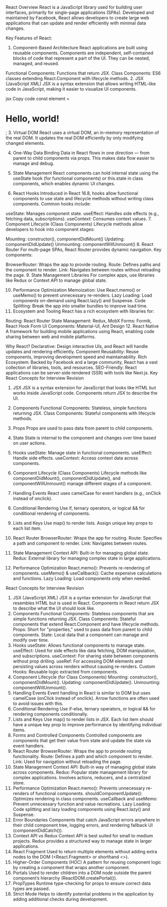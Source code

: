 React Overview
React is a JavaScript library used for building user interfaces, primarily for single-page applications (SPAs). Developed and maintained by Facebook, React allows developers to create large web applications that can update and render efficiently with minimal data changes.

Key Features of React:
1. Component-Based Architecture
React applications are built using reusable components. Components are independent, self-contained blocks of code that represent a part of the UI. They can be nested, managed, and reused.

Functional Components: Functions that return JSX.
Class Components: ES6 classes extending React.Component with lifecycle methods.
2. JSX (JavaScript XML)
JSX is a syntax extension that allows writing HTML-like code in JavaScript, making it easier to visualize UI components.

jsx
Copy code
const element = <h1>Hello, world!</h1>;
3. Virtual DOM
React uses a virtual DOM, an in-memory representation of the real DOM. It updates the real DOM efficiently by only modifying changed elements.

4. One-Way Data Binding
Data in React flows in one direction — from parent to child components via props. This makes data flow easier to manage and debug.

5. State Management
React components can hold internal state using the useState hook (for functional components) or this.state in class components, which enables dynamic UI changes.

6. React Hooks
Introduced in React 16.8, hooks allow functional components to use state and lifecycle methods without writing class components. Common hooks include:

useState: Manages component state.
useEffect: Handles side effects (e.g., fetching data, subscriptions).
useContext: Consumes context values.
7. Component Lifecycle (Class Components)
Lifecycle methods allow developers to hook into component stages:

Mounting: constructor(), componentDidMount()
Updating: componentDidUpdate()
Unmounting: componentWillUnmount()
8. React Router
For multi-page SPAs, React Router provides dynamic navigation. Key components:

BrowserRouter: Wraps the app to provide routing.
Route: Defines paths and the component to render.
Link: Navigates between routes without reloading the page.
9. State Management Libraries
For complex apps, use libraries like Redux or Context API to manage global state.

10. Performance Optimization
Memoization: Use React.memo() or useMemo() to prevent unnecessary re-renders.
Lazy Loading: Load components on-demand using React.lazy() and Suspense.
Code Splitting: Break the app into smaller bundles to improve load time.
11. Ecosystem and Tooling
React has a rich ecosystem with libraries for:

Routing: React Router
State Management: Redux, MobX
Forms: Formik, React Hook Form
UI Components: Material-UI, Ant Design
12. React Native
A framework for building mobile applications using React, enabling code sharing between web and mobile platforms.

Why React?
Declarative: Design interactive UIs, and React will handle updates and rendering efficiently.
Component Reusability: Reuse components, improving development speed and maintainability.
Rich Ecosystem: Backed by Facebook and a large community, React has a vast collection of libraries, tools, and resources.
SEO-Friendly: React applications can be server-side rendered (SSR) with tools like Next.js.
Key React Concepts for Interview Revision
1. JSX
JSX is a syntax extension for JavaScript that looks like HTML but works inside JavaScript code. Components return JSX to describe the UI.

2. Components
Functional Components: Stateless, simple functions returning JSX.
Class Components: Stateful components with lifecycle methods.
3. Props
Props are used to pass data from parent to child components.

4. State
State is internal to the component and changes over time based on user actions.

5. Hooks
useState: Manage state in functional components.
useEffect: Handle side effects.
useContext: Access context data across components.
6. Component Lifecycle (Class Components)
Lifecycle methods like componentDidMount(), componentDidUpdate(), and componentWillUnmount() manage different stages of a component.

7. Handling Events
React uses camelCase for event handlers (e.g., onClick instead of onclick).

8. Conditional Rendering
Use if, ternary operators, or logical && for conditional rendering of components.

9. Lists and Keys
Use map() to render lists. Assign unique key props to each list item.

10. React Router
BrowserRouter: Wraps the app for routing.
Route: Specifies a path and component to render.
Link: Navigates between routes.
11. State Management
Context API: Built-in for managing global state.
Redux: External library for managing complex state in large applications.
12. Performance Optimization
React.memo(): Prevents re-rendering of components.
useMemo() & useCallback(): Cache expensive calculations and functions.
Lazy Loading: Load components only when needed.


React Concepts for Interview Revision
1. JSX (JavaScript XML)
JSX is a syntax extension for JavaScript that resembles HTML but is used in React.
Components in React return JSX to describe what the UI should look like.
2. Components
Functional Components: Stateless components that are simple functions returning JSX.
Class Components: Stateful components that extend React.Component and have lifecycle methods.
Props: Short for "properties," used to pass data from parent to child components.
State: Local data that a component can manage and modify over time.
3. Hooks
useState: Allows functional components to manage state.
useEffect: Used for side effects like data fetching, DOM manipulation, and subscriptions.
useContext: For sharing state between components without prop drilling.
useRef: For accessing DOM elements and persisting values across renders without causing re-renders.
Custom Hooks: Reusable logic extracted from components.
4. Component Lifecycle (for Class Components)
Mounting: constructor(), componentDidMount().
Updating: componentDidUpdate().
Unmounting: componentWillUnmount().
5. Handling Events
Event handling in React is similar to DOM but uses camelCase (onClick instead of onclick).
Arrow functions are often used to avoid issues with this.
6. Conditional Rendering
Use if-else, ternary operators, or logical && for rendering components conditionally.
7. Lists and Keys
Use map() to render lists in JSX.
Each list item should have a unique key prop to improve performance by identifying individual items.
8. Forms and Controlled Components
Controlled components are components that get their value from state and update the state via event handlers.
9. React Router
BrowserRouter: Wraps the app to provide routing functionality.
Route: Defines a path and which component to render.
Link: Used for navigation without reloading the page.
10. State Management
Context API: Built-in way of managing global state across components.
Redux: Popular state management library for complex applications. Involves actions, reducers, and a centralized store.
11. Performance Optimization
React.memo(): Prevents unnecessary re-renders of functional components.
shouldComponentUpdate(): Optimizes rendering in class components.
useCallback and useMemo: Prevent unnecessary function and value recreations.
Lazy Loading: Code splitting and lazy loading components using React.lazy() and Suspense.
12. Error Boundaries
Components that catch JavaScript errors anywhere in their child component tree, logging errors, and rendering fallback UI (componentDidCatch()).
13. Context API vs Redux
Context API is best suited for small to medium projects.
Redux provides a structured way to manage state in larger applications.
14. React Fragment
Used to return multiple elements without adding extra nodes to the DOM (<React.Fragment> or shorthand <>).
15. Higher-Order Components (HOC)
A pattern for reusing component logic by creating a component that wraps another component.
16. Portals
Used to render children into a DOM node outside the parent component’s hierarchy (ReactDOM.createPortal()).
17. PropTypes
Runtime type-checking for props to ensure correct data types are passed.
18. Strict Mode
Helps to identify potential problems in the application by adding additional checks during development.

